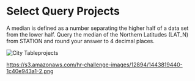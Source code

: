 # Select Query Projects
A median is defined as a number separating the higher half of a data set from the lower half. Query the median of the Northern Latitudes (LAT_N) from STATION and round your answer to 4 decimal places.




![City Tableprojects](https://s3.amazonaws.com/hr-challenge-images/12894/1443819551-639948acc0-1.png)

https://s3.amazonaws.com/hr-challenge-images/12894/1443819440-1c40e943a1-2.png
